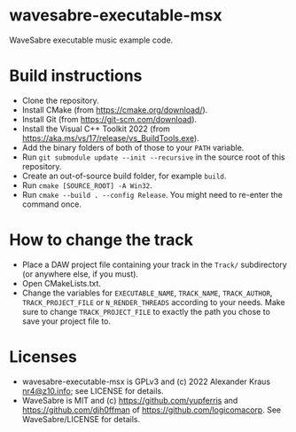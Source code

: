# wavesabre-executable-msx
WaveSabre executable music example code.

# Build instructions
* Clone the repository.
* Install CMake (from <https://cmake.org/download/>).
* Install Git (from <https://git-scm.com/download>).
* Install the Visual C++ Toolkit 2022 (from <https://aka.ms/vs/17/release/vs_BuildTools.exe>).
* Add the binary folders of both of those to your `PATH` variable.
* Run `git submodule update --init --recursive` in the source root of this repository.
* Create an out-of-source build folder, for example `build`.
* Run `cmake [SOURCE_ROOT] -A Win32`.
* Run `cmake --build . --config Release`. You might need to re-enter the command once.

# How to change the track
* Place a DAW project file containing your track in the `Track/` subdirectory (or anywhere else, if you must).
* Open CMakeLists.txt.
* Change the variables for `EXECUTABLE_NAME`, `TRACK_NAME`, `TRACK_AUTHOR`, `TRACK_PROJECT_FILE` or `N_RENDER_THREADS` according to your needs. Make sure to change `TRACK_PROJECT_FILE` to exactly the path you chose to save your project file to.

# Licenses
* wavesabre-executable-msx is GPLv3 and (c) 2022 Alexander Kraus <nr4@z10.info>; see LICENSE for details.
* WaveSabre is MIT and (c) <https://github.com/yupferris> and <https://github.com/djh0ffman> of <https://github.com/logicomacorp>. See WaveSabre/LICENSE for details.
